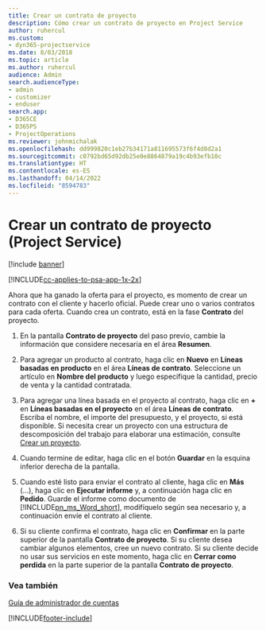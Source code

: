 ```yaml
---
title: Crear un contrato de proyecto
description: Cómo crear un contrato de proyecto en Project Service
author: ruhercul
ms.custom:
- dyn365-projectservice
ms.date: 8/03/2018
ms.topic: article
ms.author: ruhercul
audience: Admin
search.audienceType:
- admin
- customizer
- enduser
search.app:
- D365CE
- D365PS
- ProjectOperations
ms.reviewer: johnmichalak
ms.openlocfilehash: dd999820c1eb27b34171a811695573f6f4d8d2a1
ms.sourcegitcommit: c0792bd65d92db25e0e8864879a19c4b93efb10c
ms.translationtype: HT
ms.contentlocale: es-ES
ms.lasthandoff: 04/14/2022
ms.locfileid: "8594783"
---
```

# <a name="create-a-project-contract-project-service"></a>Crear un contrato de proyecto (Project Service)

[!include [banner](../includes/psa-now-project-operations.md)]

[!INCLUDE[cc-applies-to-psa-app-1x-2x](../includes/cc-applies-to-psa-app-1x-2x.md)]

Ahora que ha ganado la oferta para el proyecto, es momento de crear un contrato con el cliente y hacerlo oficial. Puede crear uno o varios contratos para cada oferta. Cuando crea un contrato, está en la fase **Contrato** del proyecto.  
  
1. En la pantalla **Contrato de proyecto** del paso previo, cambie la información que considere necesaria en el área **Resumen**.  
  
2. Para agregar un producto al contrato, haga clic en **Nuevo** en **Líneas basadas en producto** en el área **Líneas de contrato**. Seleccione un artículo en **Nombre del producto** y luego especifique la cantidad, precio de venta y la cantidad contratada.  
  
3. Para agregar una línea basada en el proyecto al contrato, haga clic en **+** en **Líneas basadas en el proyecto** en el área **Líneas de contrato**. Escriba el nombre, el importe del presupuesto, y el proyecto, si está disponible. Si necesita crear un proyecto con una estructura de descomposición del trabajo para elaborar una estimación, consulte [Crear un proyecto](../psa/create-project.md).  
  
4. Cuando termine de editar, haga clic en el botón **Guardar** en la esquina inferior derecha de la pantalla.  
  
5. Cuando esté listo para enviar el contrato al cliente, haga clic en **Más** (...), haga clic en **Ejecutar informe** y, a continuación haga clic en **Pedido**. Guarde el informe como documento de [!INCLUDE[pn_ms_Word_short](../includes/pn-ms-word-short.md)], modifíquelo según sea necesario y, a continuación envíe el contrato al cliente.  
  
6. Si su cliente confirma el contrato, haga clic en **Confirmar** en la parte superior de la pantalla **Contrato de proyecto**. Si su cliente desea cambiar algunos elementos, cree un nuevo contrato. Si su cliente decide no usar sus servicios en este momento, haga clic en **Cerrar como perdida** en la parte superior de la pantalla **Contrato de proyecto**.  
  
### <a name="see-also"></a>Vea también  
 [Guía de administrador de cuentas](../psa/account-manager-guide.md)


[!INCLUDE[footer-include](../includes/footer-banner.md)]
